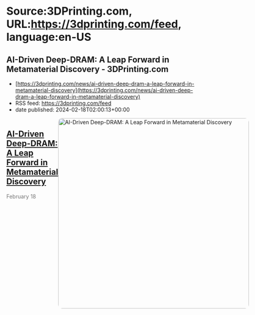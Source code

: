 # Source:3DPrinting.com, URL:https://3dprinting.com/feed, language:en-US

## AI-Driven Deep-DRAM: A Leap Forward in Metamaterial Discovery - 3DPrinting.com
 - [https://3dprinting.com/news/ai-driven-deep-dram-a-leap-forward-in-metamaterial-discovery](https://3dprinting.com/news/ai-driven-deep-dram-a-leap-forward-in-metamaterial-discovery)
 - RSS feed: https://3dprinting.com/feed
 - date published: 2024-02-18T02:00:13+00:00

<div style="display: flex;"><div><h2><a href="https://3dprinting.com/news/ai-driven-deep-dram-a-leap-forward-in-metamaterial-discovery/" target="_blank">AI-Driven Deep-DRAM: A Leap Forward in Metamaterial Discovery</a></h2><span style="color: #777; font-size: 14px; margin-top: auto;">February 18</span></div><div><img alt="AI-Driven Deep-DRAM: A Leap Forward in Metamaterial Discovery" class="attachment-singular-featured-thumb size-singular-featured-thumb wp-post-image" height="500" src="https://3dprinting.com/wp-content/uploads/image2-155-500x500.png" style="border-radius: 10px; overflow: hidden;" width="500" /></div></div>

